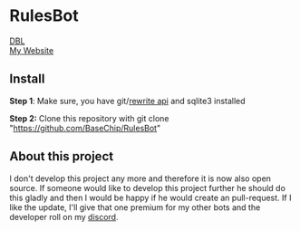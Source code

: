 # RulesBot
[DBL](https://discordbots.org/bot/389082834670845952) <br>
[My Website](https://thebotdev.de)

## Install
**Step 1**: Make sure, you have git/[rewrite api](https://gist.github.com/BaseChip/e5d4583ad5392cd9638410c25d24547e) and sqlite3 installed

**Step 2:** Clone this repository with git clone "https://github.com/BaseChip/RulesBot"

## About this project
I don't develop this project any more and therefore it is now also open source. If someone would like to develop this project further he should do this gladly and then I would be happy if he would create an pull-request. If I like the update, I'll give that one premium for my other bots and the developer roll on my [discord](https://discord.gg/HD7x2vx).  
